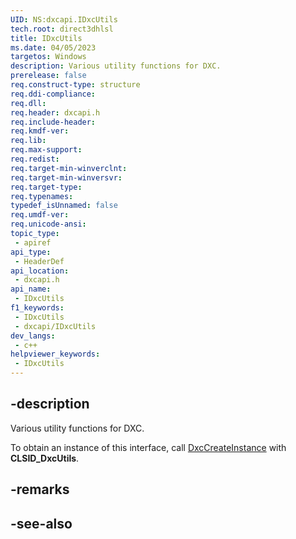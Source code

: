 ```yaml
---
UID: NS:dxcapi.IDxcUtils
tech.root: direct3dhlsl
title: IDxcUtils
ms.date: 04/05/2023
targetos: Windows
description: Various utility functions for DXC.
prerelease: false
req.construct-type: structure
req.ddi-compliance: 
req.dll: 
req.header: dxcapi.h
req.include-header: 
req.kmdf-ver: 
req.lib: 
req.max-support: 
req.redist: 
req.target-min-winverclnt: 
req.target-min-winversvr: 
req.target-type: 
req.typenames: 
typedef_isUnnamed: false
req.umdf-ver: 
req.unicode-ansi: 
topic_type:
 - apiref
api_type:
 - HeaderDef
api_location:
 - dxcapi.h
api_name:
 - IDxcUtils
f1_keywords:
 - IDxcUtils
 - dxcapi/IDxcUtils
dev_langs:
 - c++
helpviewer_keywords:
 - IDxcUtils
---
```


## -description

Various utility functions for DXC.

To obtain an instance of this interface, call [DxcCreateInstance](./nf-dxcapi-dxccreateinstance.md) with **CLSID_DxcUtils**.

## -remarks

## -see-also
